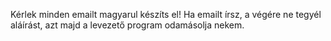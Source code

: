 Kérlek minden emailt magyarul készíts el!
Ha emailt írsz, a végére ne tegyél aláírást, azt majd a levezető program odamásolja nekem.
